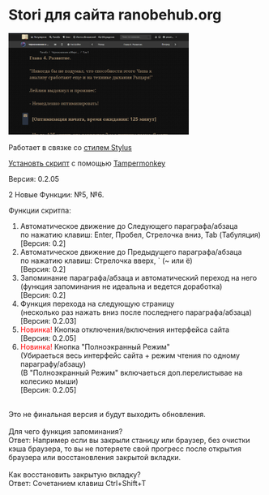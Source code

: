 # Stori для сайта ranobehub.org
<a href="https://github.com/pleomax55/Stori-for-ranobehub.org/raw/master/Stori%20-%20screenshot.png" target="_blank"> <img src="https://github.com/pleomax55/Stori-for-ranobehub.org/raw/master/Stori%20-%20screenshot.png" height="200px"></a>

Работает в связке со <a href="https://userstyles.org/styles/164100/stori-ranobehub-org">стилем Stylus</a>

<a href="https://github.com/pleomax55/Stori-for-ranobehub.org/raw/master/Stori-for-ranobehub_org.user.js">Установть скрипт</a> с помощью <a href="https://tampermonkey.net/">Tampermonkey</a>

Версия: 0.2.05

2 Новые Функции: №5, №6.

Функции скритпа:<br>
1. Автоматическое движение до Следующего параграфа/абзаца<br>
по нажатию клавиш: Enter, Пробел, Стрелочка вниз, Tab (Табуляция)<br>
[Версия: 0.2]<br>
2. Автоматическое движение до Предыдущего параграфа/абзаца<br>
по нажатию клавиш: Стрелочка вверх, ` (~ или ё)<br>
[Версия: 0.2]<br>
3. Запоминание параграфа/абзаца и автоматический переход на него<br>
(функция запоминания не идеальна и ведется доработка)<br>
[Версия: 0.2]<br>
4. Функция перехода на следующую страницу<br>
(несколько раз нажать вниз после последнего параграфа/абзаца)<br>
[Версия: 0.2.03]<br>
5. <span style="color:red;">Новинка!</span> Кнопка отключения/включения интерфейса сайта<br>
[Версия: 0.2.05]<br>
6. <span style="color:red;">Новинка!</span> Кнопка "Полноэкранный Режим"<br>
(Убираеться весь интерфейс сайта + режим чтения по одному параграфу/абзацу)<br>
(В "Полноэкранный Режим" включаеться доп.перелистывае на колесико мыши)<br>
[Версия: 0.2.05]<br>
<br>
Это не финальная версия и будут выходить обновления.<br>
<br>
Для чего функция запоминания?<br>
Ответ: Например если вы закрыли станицу или браузер, без очистки кэша браузера, то вы не потеряете свой прогресс после открытия браузера или восстановления закрытой вкладки.<br>
<br>
Как восстановить закрытую вкладку?<br>
Ответ: Сочетанием клавиш Ctrl+Shift+T
